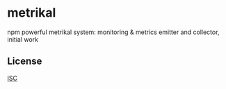 # metrikal

npm powerful metrikal system: monitoring &amp; metrics emitter and collector, initial work


## License

[ISC](http://opensource.org/licenses/ISC)
